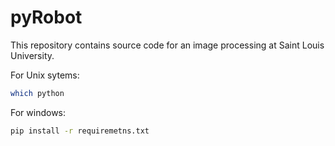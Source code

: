 
# pyRobot


This repository contains source code for an image processing
at Saint Louis University.

For Unix sytems:
```bash 
which python
```

For windows:

```bash 
pip install -r requiremetns.txt 
```



